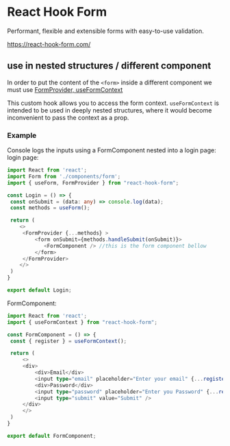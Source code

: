
#  React Hook Form
Performant, flexible and extensible forms with easy-to-use validation.

https://react-hook-form.com/


## use in nested structures / different component
	
In order to put the content of the ```<form>``` inside a different component we must use [FormProvider, useFormContext](https://react-hook-form.com/api/useformcontext/)

This custom hook allows you to access the form context. `useFormContext` is intended to be used in deeply nested structures, where it would become inconvenient to pass the context as a prop.

### Example 
Console logs the inputs using a FormComponent nested into a login page:
login page:
```typescript
import React from 'react';
import Form from './components/form';
import { useForm, FormProvider } from "react-hook-form";

const Login = () => {
 const onSubmit = (data: any) => console.log(data);
 const methods = useForm();

 return (
 	<>
	 <FormProvider {...methods} >
		 <form onSubmit={methods.handleSubmit(onSubmit)}>
			<FormComponent /> //this is the form component bellow
		 </form>
	 </FormProvider>
 	</>
 )
}

export default Login;
```

FormComponent:
```typescript
import React from 'react';
import { useFormContext } from "react-hook-form";

const FormComponent = () => {
 const { register } = useFormContext();

 return (
	 <>
	 <div>
		 <div>Email</div>
		 <input type="email" placeholder="Enter your email" {...register("Email", { required: true, maxLength: 80 })} />
		 <div>Password</div>
		 <input type="password" placeholder="Enter you Password" {...register("Password", { required: true })} />
		 <input type="submit" value="Submit" />
	 </div>
	 </>
 )
}

export default FormComponent;
```